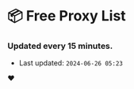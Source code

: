 # :package: Free Proxy List
### Updated every 15 minutes.

- Last updated: `2024-06-26 05:23`

:heart:
